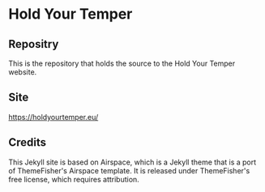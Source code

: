 # Hold Your Temper
## Repositry
This is the repository that holds the source to the Hold Your Temper website.

## Site
https://holdyourtemper.eu/

## Credits
This Jekyll site is based on Airspace, which is a  Jekyll theme that is a port of ThemeFisher's Airspace template. It is released under ThemeFisher's free license, which requires attribution.
